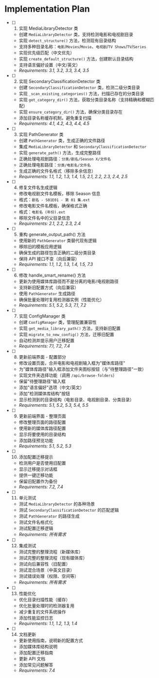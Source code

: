 # Implementation Plan

- [ ] 1. 实现 MediaLibraryDetector 类
  - 创建 `MediaLibraryDetector` 类，支持检测电影和电视剧目录
  - 实现 `detect_structure()` 方法，检测现有目录结构
  - 支持多种目录名称：`电影`/`Movies`/`Movie`、`电视剧`/`TV Shows`/`TV`/`Series`
  - 实现优先级匹配（中文优先）
  - 实现 `create_default_structure()` 方法，创建默认目录结构
  - 支持语言偏好设置（中文/英文）
  - _Requirements: 3.1, 3.2, 3.3, 3.4, 3.5_

- [ ] 2. 实现 SecondaryClassificationDetector 类
  - 创建 `SecondaryClassificationDetector` 类，检测二级分类目录
  - 实现 `_scan_existing_categories()` 方法，扫描已存在的分类目录
  - 实现 `get_category_dir()` 方法，获取分类目录名称（支持精确和模糊匹配）
  - 实现 `ensure_category_dir()` 方法，确保分类目录存在
  - 添加目录名称缓存机制，避免重复扫描
  - _Requirements: 4.1, 4.2, 4.3, 4.4, 4.5_

- [ ] 3. 实现 PathGenerator 类
  - 创建 `PathGenerator` 类，生成正确的文件路径
  - 集成 `MediaLibraryDetector` 和 `SecondaryClassificationDetector`
  - 实现 `generate_path()` 方法，生成完整路径
  - 正确处理电视剧路径：`分类/剧名/Season X/文件名`
  - 正确处理电影路径：`分类/电影名/文件名`
  - 生成正确的文件名格式（移除多余信息）
  - _Requirements: 1.1, 1.2, 1.3, 1.4, 1.5, 2.1, 2.2, 2.3, 2.4, 2.5_

- [ ] 4. 修复文件名生成逻辑
  - 修改电视剧文件名模板，移除 Season 信息
  - 格式：`剧名 - S01E01 - 第 01 集.ext`
  - 修改电影文件名模板，确保格式正确
  - 格式：`电影名 (年份).ext`
  - 移除文件名中的父目录信息
  - _Requirements: 2.1, 2.2, 2.3, 2.4_

- [ ] 5. 重构 generate_output_path() 方法
  - 使用新的 `PathGenerator` 类替代现有逻辑
  - 移除旧的模板应用逻辑
  - 确保生成的路径包含正确的二级分类目录
  - 保持 API 接口不变（向后兼容）
  - _Requirements: 1.1, 1.2, 1.3, 1.4, 1.5, 7.3_

- [ ] 6. 修改 handle_smart_rename() 方法
  - 更新为使用媒体库路径而不是分离的电影/电视剧路径
  - 支持新旧配置方式（向后兼容）
  - 使用 `PathGenerator` 生成路径
  - 确保批量处理时复用检测器实例（性能优化）
  - _Requirements: 5.1, 5.2, 5.3, 7.1, 7.2_

- [ ] 7. 实现 ConfigManager 类
  - 创建 `ConfigManager` 类，管理配置兼容性
  - 实现 `get_media_library_path()` 方法，支持新旧配置
  - 实现 `migrate_to_new_config()` 方法，迁移旧配置
  - 自动检测并提示用户迁移配置
  - _Requirements: 7.1, 7.2, 7.4_

- [ ] 8. 更新前端界面 - 配置部分
  - 修改设置页面，合并电影和电视剧输入框为"媒体库路径"
  - 为"媒体库路径"输入框添加文件夹图标按钮（与"待整理路径"一致）
  - 实现文件夹选择功能（调用 `/api/browse-folders`）
  - 保留"待整理路径"输入框
  - 添加"语言偏好"选项（中文/英文）
  - 添加"检测媒体库结构"按钮
  - 显示检测到的目录结构（电影目录、电视剧目录、分类目录）
  - _Requirements: 5.1, 5.2, 5.3, 5.4, 5.5_

- [ ] 9. 更新前端界面 - 整理页面
  - 修改整理页面的路径配置
  - 使用新的媒体库路径配置
  - 显示将要使用的目录结构
  - 添加路径预览功能
  - _Requirements: 5.1, 5.2, 5.3_

- [ ] 10. 添加配置迁移提示
  - 检测用户是否使用旧配置
  - 显示迁移提示对话框
  - 提供一键迁移功能
  - 保留旧配置作为备份
  - _Requirements: 7.2, 7.4_

- [ ] 11. 单元测试
  - 测试 `MediaLibraryDetector` 的各种场景
  - 测试 `SecondaryClassificationDetector` 的匹配逻辑
  - 测试 `PathGenerator` 的路径生成
  - 测试文件名格式化
  - 测试配置迁移逻辑
  - _Requirements: 所有需求_

- [ ] 12. 集成测试
  - 测试完整的整理流程（新媒体库）
  - 测试完整的整理流程（现有媒体库）
  - 测试向后兼容性（旧配置）
  - 测试混合场景（中英文目录）
  - 测试错误处理（权限、空间等）
  - _Requirements: 所有需求_

- [ ] 13. 性能优化
  - 优化目录扫描性能（缓存）
  - 优化批量处理时的检测器复用
  - 减少重复的文件系统操作
  - 添加性能监控日志
  - _Requirements: 1.1, 1.2, 1.3, 1.4_

- [ ] 14. 文档更新
  - 更新使用指南，说明新的配置方式
  - 添加媒体库结构说明
  - 添加配置迁移指南
  - 更新 API 文档
  - 添加常见问题解答
  - _Requirements: 7.4_

